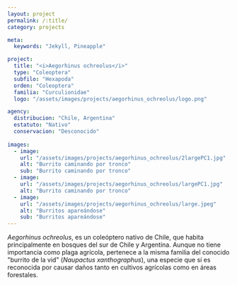 ```yaml
---
layout: project
permalink: /:title/
category: projects

meta:
  keywords: "Jekyll, Pineapple"

project:
  title: "<i>Aegorhinus ochreolus</i>"
  type: "Coleoptera"
  subfilo: "Hexapoda"
  orden: "Coleoptera"
  familia: "Curculionidae"
  logo: "/assets/images/projects/aegorhinus_ochreolus/logo.png"

agency:
  distribucion: "Chile, Argentina"
  estatuto: "Nativo"
  conservacion: "Desconocido"
  
images:
  - image:
    url: "/assets/images/projects/aegorhinus_ochreolus/2largePC1.jpg"
    alt: "Burrito caminando por tronco"
    sub: "Burrito caminando por tronco"
  - image:
    url: "/assets/images/projects/aegorhinus_ochreolus/largePC1.jpg"
    alt: "Burrito caminando por tronco"
  - image:
    url: "/assets/images/projects/aegorhinus_ochreolus/large.jpeg"
    alt: "Burritos apareándose"
    sub: "Burritos apareándose"
---
```

<p><i>Aegorhinus ochreolus</i>, es un coleóptero nativo de Chile, que habita principalmente en bosques del sur de Chile y Argentina. Aunque no tiene importancia como plaga agrícola, pertenece a la misma familia del conocido "burrito de la vid" (<i>Naupactus xanthographus</i>), una especie que sí es reconocida por causar daños tanto en cultivos agrícolas como en áreas forestales.</p>
